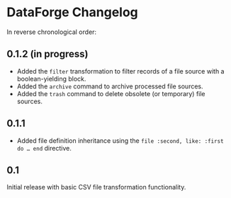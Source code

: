# DataForge Changelog

In reverse chronological order:

## 0.1.2 (in progress)

* Added the `filter` transformation to filter records of a file source with a boolean-yielding block.
* Added the `archive` command to archive processed file sources.
* Added the `trash` command to delete obsolete (or temporary) file sources.

## 0.1.1

* Added file definition inheritance using the `file :second, like: :first do … end` directive.

## 0.1

Initial release with basic CSV file transformation functionality.
